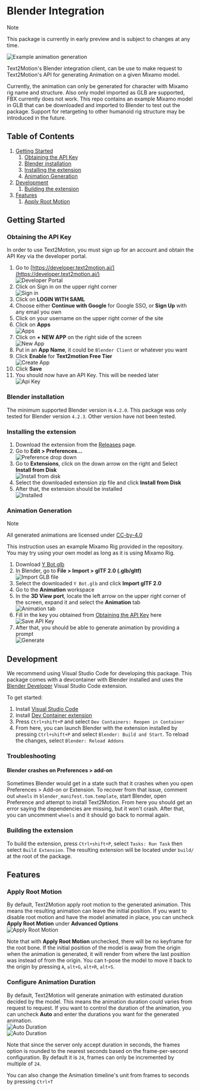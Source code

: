 # Blender Integration

> [!NOTE]
> This package is currently in early preview and is subject to changes at any time.

![Example animation generation](images/generate_animation_example.gif)

Text2Motion's Blender integration client, can be use to make request to Text2Motion's API for generating Animation on a given Mixamo model.

Currently, the animation can only be generated for character with Mixamo rig name and structure. Also only model imported as GLB are supported, FBX currently does not work. This repo contains an example Mixamo model in GLB that can be downloaded and imported to Blender to test out the package. Support for retargeting to other humanoid rig structure may be introduced in the future.

## Table of Contents

1. [Getting Started](#getting-started)
   1. [Obtaining the API Key](#obtaining-the-api-key)
   2. [Blender installation](#blender-installation)
   3. [Installing the extension](#installing-the-extension)
   4. [Animation Generation](#animation-generation)
2. [Development](#development)
   1. [Building the extension](#building-the-extension)
3. [Features](#features)
   1. [Apply Root Motion](#apply-root-motion)

## Getting Started

### Obtaining the API Key

In order to use Text2Motion, you must sign up for an account and obtain the API Key via the developer portal.

1. Go to [https://developer.text2motion.ai/](https://developer.text2motion.ai/)  
![Developer Portal](images/Obtaining_API_Key-Portal.png)
2. Click on Sign in on the upper right corner  
![Sign in](images/Obtaining_API_Key-Sign_In.png)
3. Click on **LOGIN WITH SAML**
4. Choose either **Continue with Google** for Google SSO, or **Sign Up** with any email you own
5. Click on your username on the upper right corner of the site
6. Click on **Apps**  
![Apps](images/Obtaining_API_Key-Apps.png)
7. Click on **+ NEW APP** on the right side of the screen  
![New App](images/Obtaining_API_Key-New_App.png)
8. Put in an **App Name**, it could be `Blender Client` or whatever you want
9. Click **Enable** for **Text2motion Free Tier**  
![Create App](images/Obtaining_API_Key-Create_App.png)
10. Click **Save**
11. You should now have an API Key. This will be needed later  
![Api Key](images/Obtaining_API_Key-Key.png)

### Blender installation

The minimum supported Blender version is `4.2.0`. This package was only tested for Blender version `4.2.3`. Other version have not been tested.

### Installing the extension

1. Download the extension from the [Releases](https://github.com/text2motion/blender-integration/releases) page.
2. Go to **Edit > Preferences...**  
![Preference drop down](images/Installing-Preference.png)
3. Go to **Extensions**, click on the down arrow on the right and Select **Install from Disk**  
![Install from disk](images/Installing-Install_from_Disk.png)
4. Select the downloaded extension zip file and click **Install from Disk**
5. After that, the extension should be installed  
![Installed](images/Installing-Done.png)

### Animation Generation

> [!NOTE]
> All generated animations are licensed under [CC-by-4.0](https://creativecommons.org/licenses/by/4.0/)

This instruction uses an example Mixamo Rig provided in the repository. You may try using your own model as long as it is using Mixamo Rig.

1. Download [Y Bot.glb](https://github.com/text2motion/blender-integration/raw/refs/tags/releases/0.1.0/assets/Y%20Bot.glb?download=)
2. In Blender, go to **File > Import > glTF 2.0 (.glb/gltf)**  
![Import GLB file](images/Animation_Generation-Import_GLB.png)
3. Select the downloaded `Y Bot.glb` and click **Import glTF 2.0**
4. Go to the **Animation** workspace
5. In the **3D View port**, locate the left arrow on the upper right corner of the screen, expand it and select the **Animation** tab  
![Animation tab](images/Animation_Generation-Animation_tab.gif)
6. Fill in the key you obtained from [Obtaining the API Key](#obtaining-the-api-key) here  
![Save API Key](images/Animation_Generation-Save_API_Key.png)
7. After that, you should be able to generate animation by providing a prompt  
![Generate](images/Animation_Generation-Generate.png)

## Development

We recommend using Visual Studio Code for developing this package. This package comes with a devcontainer with Blender installed and uses the [Blender Developer](https://marketplace.visualstudio.com/items?itemName=JacquesLucke.blender-development) Visual Studio Code extension.

To get started:

1. Install [Visual Studio Code](https://code.visualstudio.com/)
2. Install [Dev Container extension](https://marketplace.visualstudio.com/items?itemName=ms-vscode-remote.remote-containers)
3. Press `Ctrl+shift+P` and select `Dev Containers: Reopen in Container`
4. From here, you can launch Blender with the extension installed by pressing `Ctrl+shift+P` and select `Blender: Build and Start`. To reload the changes, select `Blender: Reload Addons`

### Troubleshooting

#### Blender crashes on Preferences > add-on

Sometimes Blender would get in a state such that it crashes when you open Preferences > Add-on or Extension. To recover from that issue, comment out `wheels` in `blender_manifest.tom.template`, start Blender, open Preference and attempt to install Text2Motion. From here you should get an error saying the dependencies are missing, but it won't crash. After that, you can uncomment `wheels` and it should go back to normal again.

### Building the extension

To build the extension, press `Ctrl+shift+P`, select `Tasks: Run Task` then select `Build Extension`. The resulting extension will be located under `build/` at the root of the package.

## Features

### Apply Root Motion

By default, Text2Motion apply root motion to the generated animation. This means the resulting animation can leave the initial position. If you want to disable root motion and have the model animated in place, you can uncheck **Apply Root Motion** under **Advanced Options**  
![Apply Root Motion](images/Features_apply-root-motion.gif)

Note that with **Apply Root Motion** unchecked, there will be no keyframe for the root bone. If the initial position of the model is away from the origin when the animation is generated, it will render from where the last position was instead of from the origin. You can t-pose the model to move it back to the origin by pressing `A`, `alt+G`, `alt+R`, `alt+S`.

### Configure Animation Duration

By default, Text2Motion will generate animation with estimated duration decided by the model. This means the animation duration could varies from request to request. If you want to control the duration of the animation, you can uncheck **Auto** and enter the durations you want for the generated animation.  
![Auto Duration](images/Feature_Auto-Duration.png)  
![Auto Duration](images/Feature_Manual-Duration.png)

Note that since the server only accept duration in seconds, the frames option is rounded to the nearest seconds based on the frame-per-second configuration. By default it is `24`, frames can only be incremented by multiple of `24`.

You can also change the Animation timeline's unit from frames to seconds by pressing `Ctrl+T`
